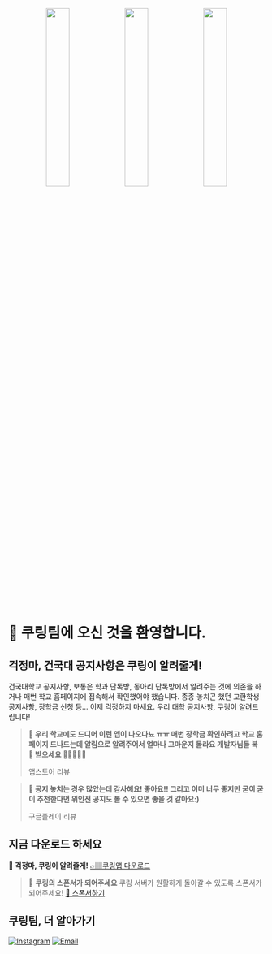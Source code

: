 <p align="center">
 <img src="https://user-images.githubusercontent.com/53814741/163469327-98af5c02-efc7-4c3e-8fec-9195ca6805ad.JPG" width="30%"/>
 <img src="https://user-images.githubusercontent.com/53814741/163469357-aed6a78a-4b65-4a9a-bead-d541e7eee702.JPG" width="30%"/>
 <img src="https://user-images.githubusercontent.com/53814741/163469345-503b6b50-b240-4c8d-9656-c719a5f3d9f2.JPG" width="30%"/>
</p>

# 🎉 쿠링팀에 오신 것을 환영합니다.

## 걱정마, 건국대 공지사항은 쿠링이 알려줄게!

건국대학교 공지사항, 보통은 학과 단톡방, 동아리 단톡방에서 알려주는 것에 의존을 하거나 매번 학교 홈페이지에 접속해서 확인했어야 했습니다. 종종 놓치곤 했던 교환학생 공지사항, 장학금 신청 등... 이제 걱정하지 마세요. 우리 대학 공지사항, 쿠링이 알려드립니다!

> **💬 우리 학교에도 드디어 이런 앱이 나오다뇨 ㅠㅠ 매번 장학금 확인하려고 학교 홈페이지 드나드는데 알림으로 알려주어서 얼마나 고마운지 몰라요 개발자님들 복 🧧 받으세요 🙇‍♀️🙇‍♂️🙇**
> 
> 앱스토어 리뷰

> **💬 공지 놓치는 경우 많았는데 감사해요! 좋아요!! 그리고 이미 너무 좋지만 굳이 굳이 추천한다면 위인전 공지도 볼 수 있으면 좋을 것 같아요:)**
> 
> 구글플레이 리뷰

## 지금 다운로드 하세요

**🔔 걱정마, 쿠링이 알려줄게!** [👉🏽쿠링앱 다운로드](https://ku-ring.onelink.me/Yxhp/598c8775)

> 💖 **쿠링의 스폰서가 되어주세요** 쿠링 서버가 원활하게 돌아갈 수 있도록 스폰서가 되어주세요! [🔗 스폰서하기](https://toss.me/kuringios)

## 쿠링팀, 더 알아가기

[![Instagram](https://img.shields.io/badge/@kuring.konkuk-e4405f?style=for-the-badge&logo=instagram&logoColor=white)](https://bit.ly/3JyMWMi)
[![Email](https://img.shields.io/badge/kuring.korea@gmail.com-168de2?style=for-the-badge&logo=gmail&logoColor=white)](mailto:kuring.korea@gmail.com)

